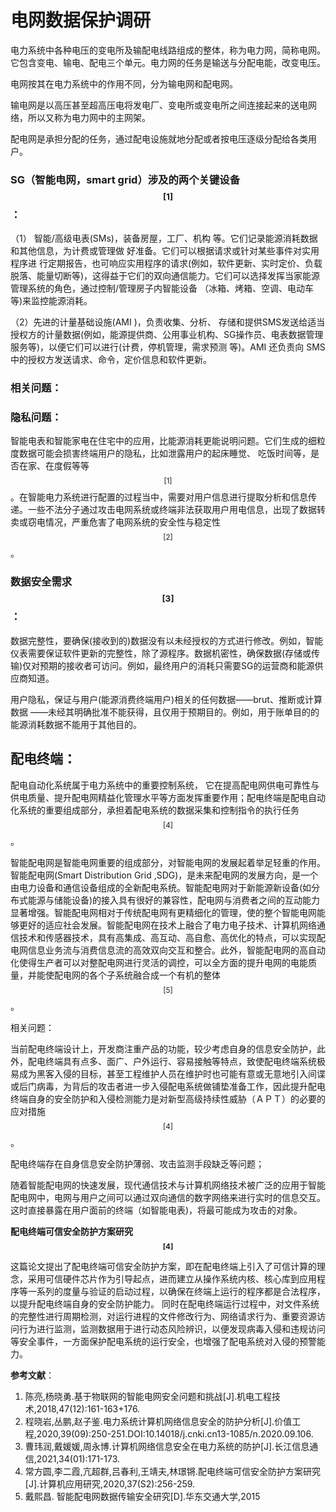 # **电网数据保护调研**



电力系统中各种电压的变电所及输配电线路组成的整体，称为电力网，简称电网。它包含变电、输电、配电三个单元。电力网的任务是输送与分配电能，改变电压。

电网按其在电力系统中的作用不同，分为输电网和配电网。

输电网是以高压甚至超高压电将发电厂、变电所或变电所之间连接起来的送电网络，所以又称为电力网中的主网架。

配电网是承担分配的任务，通过配电设施就地分配或者按电压逐级分配给各类用户。



### **SG（智能电网，smart grid）涉及的两个关键设备$$^{[1]}$$**：

（1） 智能/高级电表(SMs)，装备房屋，工厂、机构 等。它们记录能源消耗数据和其他信息，为计费或管理做 好准备。它们可以根据请求或针对某些事件对实用程序进 行定期报告，也可响应实用程序的请求(例如，软件更新、实时定价、负载脱落、能量切断等)，这得益于它们的双向通信能力。它们可以选择发挥当家能源管理系统的角色，通过控制/管理房子内智能设备 （冰箱、烤箱、空调、电动车等)来监控能源消耗。 

（2）先进的计量基础设施(AMI )，负责收集、分析、 存储和提供SMS发送给适当授权方的计量数据(例如，能源提供商、公用事业机构、SG操作员、电表数据管理服务等)，以便它们可以进行(计费，停机管理，需求预测 等)。AMI 还负责向 SMS 中的授权方发送请求、命令，定价信息和软件更新。



### **相关问题：**

### **隐私问题：**

智能电表和智能家电在住宅中的应用，比能源消耗更能说明问题。它们生成的细粒度数据可能会损害终端用户的隐私，比如泄露用户的起床睡觉、 吃饭时间等，是否在家、在度假等等$$^{[1]}$$。在智能电力系统进行配置的过程当中，需要对用户信息进行提取分析和信息传递。一些不法分子通过攻击电网系统或终端非法获取用户用电信息，出现了数据转卖或窃电情况，严重危害了电网系统的安全性与稳定性$$^{[2]}$$。 



### **数据安全需求$$^{[3]}$$：**

数据完整性，要确保(接收到的)数据没有以未经授权的方式进行修改。例如，智能仪表需要保证软件更新的完整性，除了源程序。数据机密性，确保数据(存储或传输)仅对预期的接收者可访问。例如，最终用户的消耗只需要SG的运营商和能源供应商知道。 



用户隐私，保证与用户(能源消费终端用户)相关的任何数据——brut、推断或计算数据 ——未经其明确批准不能获得，且仅用于预期目的。例如，用于账单目的的能源消耗数据不能用于其他目的。



## **配电终端：**

配电自动化系统属于电力系统中的重要控制系统， 它在提高配电网供电可靠性与供电质量、提升配电网精益化管理水平等方面发挥重要作用；配电终端是配电自动化系统的重要组成部分，承担着配电系统的数据采集和控制指令的执行任务$$^{[4]}$$。

智能配电网是智能电网重要的组成部分，对智能电网的发展起着举足轻重的作用。智能配电网(Smart Distribution Grid ,SDG)，是未来配电网的发展方向，是一个由电力设备和通信设备组成的全新配电系统。智能配电网对于新能源新设备(如分布式能源与储能设备)的接入具有很好的兼容性，配电网与消费者之间的互动能力显著增强。智能配电网相对于传统配电网有更精细化的管理，使的整个智能电网能够更好的适应社会发展。智能配电网在技术上融合了电力电子技术、计算机网络通信技术和传感器技术，具有高集成、高互动、高自愈、高优化的特点，可以实现配电网信息业务流与消费信息流的高效双向交互和整合。此外，智能配电网的高自动化使得生产者可以对整配电网进行灵活的调控，可以全方面的提升电网的电能质量，并能使配电网的各个子系统融合成一个有机的整体$$^{[5]}$$。





相关问题：

当前配电终端设计上，开发商注重产品的功能，较少考虑自身的信息安全防护，此外，配电终端具有点多、面广、户外运行、容易接触等特点，致使配电终端系统极易成为黑客入侵的目标，甚至工程维护人员在维护时也可能有意或无意地引入间谍或后门病毒，为背后的攻击者进一步入侵配电系统做铺垫准备工作，因此提升配电终端自身的安全防护和入侵检测能力是对新型高级持续性威胁（ＡＰＴ）的必要的应对措施$$^{[4]}$$。

配电终端存在自身信息安全防护薄弱、攻击监测手段缺乏等问题；



随着智能配电网的快速发展，现代通信技术与计算机网络技术被广泛的应用于智能配电网中，电网与用户之间可以通过双向通信的数字网络来进行实时的信息交互。这时直接暴露在用户面前的终端（如智能电表)，将最可能成为攻击的对象。





**配电终端可信安全防护方案研究$$^{[4]}$$**  

这篇论文提出了配电终端可信安全防护方案，即在配电终端上引入了可信计算的理念，采用可信硬件芯片作为引导起点，进而建立从操作系统内核、核心库到应用程序等一系列的度量与验证的启动过程，以确保在终端上运行的程序都是合法程序，以提升配电终端自身的安全防护能力。 同时在配电终端运行过程中，对文件系统的完整性进行周期检测，对运行进程的文件修改行为、网络请求行为、重要资源访问行为进行监测，监测数据用于进行动态风险辨识，以便发现病毒入侵和违规访问等安全事件，一方面保护配电系统的运行安全，也增强了配电系统对入侵的预警能力。



**参考文献**：

1. 陈亮,杨晓勇.基于物联网的智能电网安全问题和挑战[J].机电工程技术,2018,47(12):161-163+176.
2. 程晓岩,丛鹏,赵子鉴.电力系统计算机网络信息安全的防护分析[J].价值工程,2020,39(09):250-251.DOI:10.14018/j.cnki.cn13-1085/n.2020.09.106.
3. 曹玮润,戴媛媛,周永博.计算机网络信息安全在电力系统的防护[J].长江信息通信,2021,34(01):171-173.
4. 常方圆,李二霞,亢超群,吕春利,王靖夫,林璟锵.配电终端可信安全防护方案研究[J].计算机应用研究,2020,37(S2):256-259.
5. 戴熙昌. 智能配电网数据传输安全研究[D].华东交通大学,2015